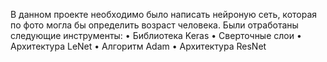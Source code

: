 В данном проекте необходимо было написать нейроную сеть, которая по фото могла бы определить возраст человека.
Были отработаны следующие инструменты:
• Библиотека Keras
• Сверточные слои
• Архитектура LeNet
• Алгоритм Adam
• Архитектура ResNet